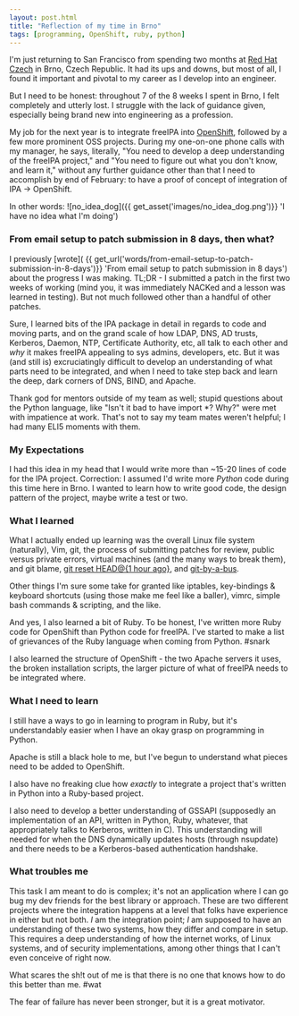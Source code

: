 ```yaml
---
layout: post.html
title: "Reflection of my time in Brno"
tags: [programming, OpenShift, ruby, python]
---
```


I'm just returning to San Francisco from spending two months at [Red Hat Czech][map] in Brno, Czech Republic. It had its ups and downs, but most of all, I found it important and pivotal to my career as I develop into an engineer.

But I need to be honest: throughout 7 of the 8 weeks I spent in Brno, I felt completely and utterly lost. I struggle with the lack of guidance given, especially being brand new into engineering as a profession.  

My job for the next year is to integrate freeIPA into [OpenShift][OpenShift], followed by a few more prominent OSS projects. During my one-on-one phone calls with my manager, he says, literally, "You need to develop a deep understanding of the freeIPA project," and "You need to figure out what you don't know, and learn it," without any further guidance other than that I need to accomplish by end of February: to have a proof of concept of integration of IPA -> OpenShift.

In other words: 
![no_idea_dog]({{ get_asset('images/no_idea_dog.png')}} 'I have no idea what I'm doing')

### From email setup to patch submission in 8 days, then what?

I previously [wrote]( {{ get_url('words/from-email-setup-to-patch-submission-in-8-days')}} 'From email setup to patch submission in 8 days') about the progress I was making.  TL;DR - I submitted a patch in the first two weeks of working (mind you, it was immediately NACKed and a lesson was learned in testing).  But not much followed other than a handful of other patches. 

Sure, I learned bits of the IPA package in detail in regards to code and moving parts, and on the grand scale of how LDAP, DNS, AD trusts, Kerberos, Daemon, NTP, Certificate Authority, etc, all talk to each other and _why_ it makes freeIPA appealing to sys admins, developers, etc. But it was (and still is) excruciatingly difficult to develop an understanding of what parts need to be integrated, and when I need to take step back and learn the deep, dark corners of DNS, BIND, and Apache. 

Thank god for mentors outside of my team as well; stupid questions about the Python language, like "Isn't it bad to have import *? Why?" were met with impatience at work. That's not to say my team mates weren't helpful; I had many ELI5 moments with them.

### My Expectations

I had this idea in my head that I would write more than ~15-20 lines of code for the IPA project. Correction: I assumed I'd write more _Python_ code during this time here in Brno. I wanted to learn how to write good code, the design pattern of the project, maybe write a test or two.

### What I learned

What I actually ended up learning was the overall Linux file system (naturally), Vim, git, the process of submitting patches for review, public versus private errors, virtual machines (and the many ways to break them), and git blame, [git reset HEAD@{1 hour ago}][git1], and [git-by-a-bus][git2]. 

Other things I'm sure some take for granted like iptables, key-bindings & keyboard shortcuts (using those make me feel like a baller), vimrc, simple bash commands & scripting, and the like.

And yes, I also learned a bit of Ruby. To be honest, I've written more Ruby code for OpenShift than Python code for freeIPA. I've started to make a list of grievances of the Ruby language when coming from Python. #snark

I also learned the structure of OpenShift - the two Apache servers it uses, the broken installation scripts, the larger picture of what of freeIPA needs to be integrated where.

### What I need to learn

I still have a ways to go in learning to program in Ruby, but it's understandably easier when I have an okay grasp on programming in Python.

Apache is still a black hole to me, but I've begun to understand what pieces need to be added to OpenShift.

I also have no freaking clue how _exactly_ to integrate a project that's written in Python into a Ruby-based project.

I also need to develop a better understanding of GSSAPI (supposedly an implementation of an API, written in Python, Ruby, whatever, that appropriately talks to Kerberos, written in C). This understanding will needed for when the DNS dynamically updates hosts (through nsupdate) and there needs to be a Kerberos-based authentication handshake.

### What troubles me

This task I am meant to do is complex; it's not an application where I can go bug my dev friends for the best library or approach. These are two different projects where the integration happens at a level that folks have experience in either but not both. *I* am the integration point; *I* am supposed to have an understanding of these two systems, how they differ and compare in setup. This requires a deep understanding of how the internet works, of Linux systems, and of security implementations, among other things that I can't even conceive of right now.

What scares the sh!t out of me is that there is no one that knows how to do this better than me. #wat 

The fear of failure has never been stronger, but it is a great motivator.


[map]: https://maps.google.com/maps?q=red+hat+czech&ll=49.226623,16.581266&spn=0.007875,0.017424&hq=red+hat+czech&t=m&z=16&iwloc=A "Red Hat Czech"
[OpenShift]: http://openshift.rhc.com "OpenShift"
[git1]: http://andyjeffries.co.uk/articles/25-tips-for-intermediate-git-users "Tips for intermediate git users"
[git2]: https://github.com/tomheon/git_by_a_bus "Git by a Bus"

